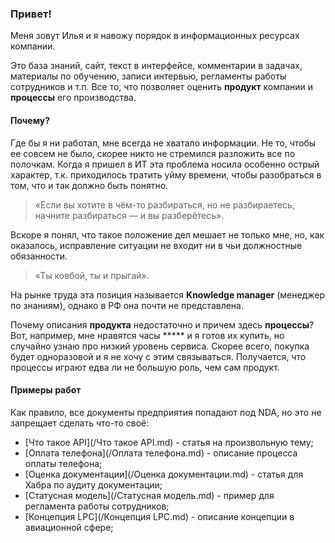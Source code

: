 ### Привет!

Меня зовут Илья и я навожу порядок в информационных ресурсах компании.

Это база знаний, сайт, текст в интерфейсе, комментарии в задачах, материалы по обучению, записи интервью, регламенты работы сотрудников и т.п. Все то, что позволяет оценить **продукт** компании и **процессы** его производства.

#### Почему?
Где бы я ни работал, мне всегда не хватало информации. Не то, чтобы ее совсем не было, скорее никто не стремился разложить все по полочкам. Когда я пришел в ИТ эта проблема носила особенно острый характер, т.к. приходилось тратить уйму времени, чтобы разобраться в том, что и так должно быть понятно. 

> «Если вы хотите в чём-то разбираться, но не разбираетесь, начните разбираться — и вы разберётесь».

Вскоре я понял, что такое положение дел мешает не только мне, но, как оказалось, исправление ситуации не входит ни в чьи должностные обязанности. 

> «Ты ковбой, ты и прыгай».

На рынке труда эта позиция называется **Knowledge manager** (менеджер по знаниям), однако в РФ она почти не представлена.

Почему описания **продукта** недостаточно и причем здесь **процессы**? Вот, например, мне нравятся часы ***** и я готов их купить, но случайно узнаю про низкий уровень сервиса. Скорее всего, покупка будет одноразовой и я не хочу с этим связываться. Получается, что процессы играют едва ли не большую роль, чем сам продукт.

#### Примеры работ
Как правило, все документы предприятия попадают под NDA, но это не запрещает сделать что-то своё: 

- [Что такое API](/Что такое API.md) - статья на произвольную тему;
- [Оплата телефона](/Оплата телефона.md) - описание процесса оплаты телефона;
- [Оценка документации](/Оценка документации.md) - статья для Хабра по аудиту документации;
- [Статусная модель](/Статусная модель.md) - пример для регламента работы сотрудников;
- [Концепция LPC](/Концепция LPC.md) - описание концепции в авиационной сфере;

